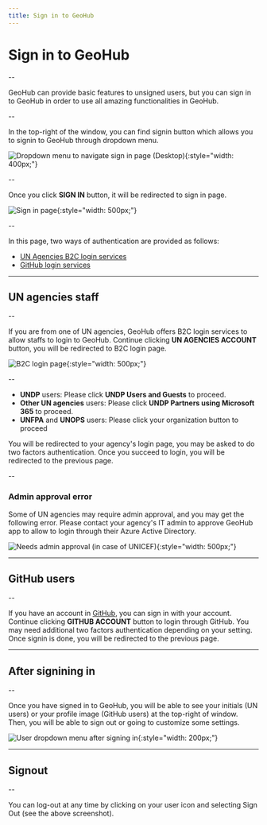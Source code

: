 ```yaml
---
title: Sign in to GeoHub
---
```


# Sign in to GeoHub

--

GeoHub can provide basic features to unsigned users, but you can sign in to GeoHub in order to use all amazing functionalities in GeoHub.

--

In the top-right of the window, you can find signin button which allows you to signin to GeoHub through dropdown menu.

![Dropdown menu to navigate sign in page (Desktop)](../assets/get-started/signin_1.png){:style="width: 400px;"}

<!-- .element style="height: 400px" -->

--

Once you click **SIGN IN** button, it will be redirected to sign in page.

![Sign in page](../assets/get-started/signin_2.png){:style="width: 500px;"}

<!-- .element style="height: 500px" -->

--

In this page, two ways of authentication are provided as follows:

- [UN Agencies B2C login services](#un-agencies-staff)
- [GitHub login services](#github-users)

---

## UN agencies staff

--

If you are from one of UN agencies, GeoHub offers B2C login services to allow staffs to login to GeoHub. Continue clicking **UN AGENCIES ACCOUNT** button, you will be redirected to B2C login page.

![B2C login page](../assets/get-started/signin_3.png){:style="width: 500px;"}

<!-- .element style="height: 400px" -->

--

- **UNDP** users: Please click **UNDP Users and Guests** to proceed.
- **Other UN agencies** users: Please click **UNDP Partners using Microsoft 365** to proceed.
- **UNFPA** and **UNOPS** users: Please click your organization button to proceed

You will be redirected to your agency's login page, you may be asked to do two factors authentication. Once you succeed to login, you will be redirected to the previous page.

--

### Admin approval error

Some of UN agencies may require admin approval, and you may get the following error. Please contact your agency's IT admin to approve GeoHub app to allow to login through their Azure Active Directory.

![Needs admin approval (in case of UNICEF)](../assets/get-started/signin_4.png){:style="width: 500px;"}

<!-- .element style="height: 400px" -->

---

## GitHub users

--

If you have an account in [GitHub](https://github.com/), you can sign in with your account. Continue clicking **GITHUB ACCOUNT** button to login through GitHub. You may need additional two factors authentication depending on your setting. Once signin is done, you will be redirected to the previous page.

---

## After signining in

--

Once you have signed in to GeoHub, you will be able to see your initials (UN users) or your profile image (GitHub users) at the top-right of window. Then, you will be able to sign out or going to customize some settings.

![User dropdown menu after signing in](../assets/get-started/signin_5.png){:style="width: 200px;"}

<!-- .element style="height: 300px" -->

---

## Signout

--

You can log-out at any time by clicking on your user icon and selecting Sign Out (see the above screenshot).
